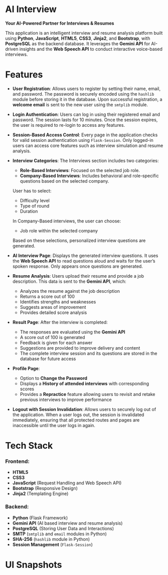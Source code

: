 <h1>AI Interview</h1>
<b>Your AI-Powered Partner for Interviews & Resumes</b>

This application is an intelligent interview and resume analysis platform built using <b>Python</b>, <b>JavaScript</b>, <b>HTML5</b>, <b>CSS3</b>, <b>Jinja2</b>, and <b>Bootstrap</b>, with <b>PostgreSQL</b> as the backend database. It leverages the <b>Gemini API</b> for AI-driven insights and the <b>Web Speech API</b> to conduct interactive voice-based interviews.

<h1>Features</h1>

- **User Registration**: Allows users to register by setting their name, email, and password. The password is securely encoded using the `hashlib` module before storing it in the database. Upon successful registration, a **welcome email** is sent to the new user using the `smtplib` module.

- **Login Authentication**: Users can log in using their registered email and password. The session lasts for 10 minutes. Once the session expires, the user is required to re-login to access any features.

- **Session-Based Access Control**: Every page in the application checks for valid session authentication using `Flask-Session`. Only logged-in users can access core features such as interview simulation and resume analysis.

- **Interview Categories**: The Interviews section includes two categories:
  - **Role-Based Interviews**: Focused on the selected job role.
  - **Company-Based Interviews**: Includes behavioral and role-specific questions based on the selected company.

  User has to select:
  - Difficulty level
  - Type of round
  - Duration
  
  In Company-Based interviews, the user can choose:
  - Job role within the selected company

  Based on these selections, personalized interview questions are generated.

- **AI Interview Page**: Displays the generated interview questions. It uses the **Web Speech API** to read questions aloud and waits for the user’s spoken response. Only appears once questions are generated.

- **Resume Analysis**: Users upload their resume and provide a job description. This data is sent to the **Gemini API**, which:
  - Analyzes the resume against the job description
  - Returns a score out of 100
  - Identifies strengths and weaknesses
  - Suggests areas of improvement
  - Provides detailed score analysis

- **Result Page**: After the interview is completed:
  - The responses are evaluated using the **Gemini API**
  - A score out of 100 is generated
  - Feedback is given for each answer
  - Suggestions are provided to improve delivery and content
  - The complete interview session and its questions are stored in the database for future access

- **Profile Page**:
  - Option to **Change the Password**
  - Displays a **History of attended interviews** with corresponding scores
  - Provides a **Repractice** feature allowing users to revisit and retake previous interviews to improve performance
 
- **Logout with Session Invalidation**: Allows users to securely log out of the application. When a user logs out, the session is invalidated immediately, ensuring that all protected routes and pages are inaccessible until the user logs in again.

<h1>Tech Stack</h1>
<h3>Frontend:</h3>

- **HTML5**
- **CSS3**
- **JavaScript** (Request Handling and Web Speech API)
- **Bootstrap** (Responsive Design)
- **Jinja2** (Templating Engine)
<h3>Backend:</h3>

- **Python** (Flask Framework)
- **Gemini API** (AI based interview and resume analysis)
- **PostgreSQL** (Storing User Data and Interactions)
- **SMTP** (`smtplib` and `email` modules in Python)
- **SHA-256** (`hashlib` module in Python)
- **Session Management** (`Flask-Session`)

<h1>UI Snapshots</h1>
